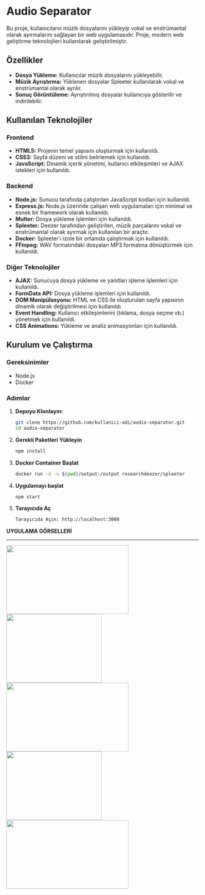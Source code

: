 # Audio Separator

Bu proje, kullanıcıların müzik dosyalarını yükleyip vokal ve enstrümantal olarak ayırmalarını sağlayan bir web uygulamasıdır. Proje, modern web geliştirme teknolojileri kullanılarak geliştirilmiştir.

## Özellikler

- **Dosya Yükleme:** Kullanıcılar müzik dosyalarını yükleyebilir.
- **Müzik Ayrıştırma:** Yüklenen dosyalar Spleeter kullanılarak vokal ve enstrümantal olarak ayrılır.
- **Sonuç Görüntüleme:** Ayrıştırılmış dosyalar kullanıcıya gösterilir ve indirilebilir.

## Kullanılan Teknolojiler

### Frontend

- **HTML5:** Projenin temel yapısını oluşturmak için kullanıldı.
- **CSS3:** Sayfa düzeni ve stilini belirlemek için kullanıldı.
- **JavaScript:** Dinamik içerik yönetimi, kullanıcı etkileşimleri ve AJAX istekleri için kullanıldı.

### Backend

- **Node.js:** Sunucu tarafında çalıştırılan JavaScript kodları için kullanıldı.
- **Express.js:** Node.js üzerinde çalışan web uygulamaları için minimal ve esnek bir framework olarak kullanıldı.
- **Multer:** Dosya yükleme işlemleri için kullanıldı.
- **Spleeter:** Deezer tarafından geliştirilen, müzik parçalarını vokal ve enstrümantal olarak ayırmak için kullanılan bir araçtır.
- **Docker:** Spleeter'ı izole bir ortamda çalıştırmak için kullanıldı.
- **FFmpeg:** WAV formatındaki dosyaları MP3 formatına dönüştürmek için kullanıldı.

### Diğer Teknolojiler

- **AJAX:** Sunucuya dosya yükleme ve yanıtları işleme işlemleri için kullanıldı.
- **FormData API:** Dosya yükleme işlemleri için kullanıldı.
- **DOM Manipülasyonu:** HTML ve CSS ile oluşturulan sayfa yapısının dinamik olarak değiştirilmesi için kullanıldı.
- **Event Handling:** Kullanıcı etkileşimlerini (tıklama, dosya seçme vb.) yönetmek için kullanıldı.
- **CSS Animations:** Yükleme ve analiz animasyonları için kullanıldı.

## Kurulum ve Çalıştırma

### Gereksinimler

- Node.js
- Docker

### Adımlar

1. **Depoyu Klonlayın:**
   ```bash
   git clone https://github.com/kullanici-adi/audio-separator.git
   cd audio-separator
2. **Gerekli Paketleri Yükleyin**
   ```bash
   npm install
4. **Docker Container Başlat**
   ```bash
   docker run -d -v $(pwd)/output:/output researchdeezer/spleeter
5. **Uygulamayı başlat**
   ```bash
   npm start
7. **Tarayıcıda Aç**
   ```bash
   Tarayıcıda Açın: http://localhost:3000


**UYGULAMA GÖRSELLERİ**
<hr>
<img src="https://github.com/muratozkol/AudioSeperator/blob/main/a.png?raw=true" width="320" height="180">
<br>
<img src="https://github.com/muratozkol/AudioSeperator/blob/main/b.png?raw=true" width="250" height="180">
<br>
<img src="https://github.com/muratozkol/AudioSeperator/blob/main/c.png?raw=true" width="320" height="180">
<br>
<img src="https://github.com/muratozkol/AudioSeperator/blob/main/d.png?raw=true" width="250" height="180">
<br>
<img src="https://github.com/muratozkol/AudioSeperator/blob/main/e.png?raw=true" width="320" height="180">
